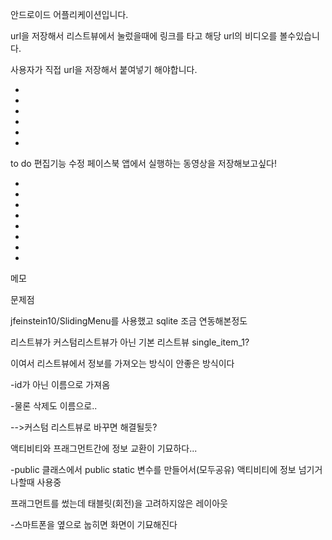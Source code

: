 안드로이드 어플리케이션입니다.

url을 저장해서 리스트뷰에서 눌렀을때에 링크를 타고 해당 url의 비디오를 볼수있습니다.

사용자가 직접 url을 저장해서 붙여넣기 해야합니다.

-
-
-
-
-
-


to do
편집기능 수정
페이스북 앱에서 실행하는 동영상을 저장해보고싶다!

-
-
-
-
-
-
-
-


메모



문제점

jfeinstein10/SlidingMenu를 사용했고
sqlite 조금 연동해본정도


리스트뷰가 커스텀리스트뷰가 아닌 기본 리스트뷰 single_item_1?

이여서 리스트뷰에서 정보를 가져오는 방식이 안좋은 방식이다

-id가 아닌 이름으로 가져옴

-물론 삭제도 이름으로..

-->커스텀 리스트뷰로 바꾸면 해결될듯?


액티비티와 프래그먼트간에 정보 교환이 기묘하다...

-public 클래스에서 public static 변수를 만들어서(모두공유) 액티비티에 정보 넘기거나할때 사용중

프래그먼트를 썼는데 태블릿(회전)을 고려하지않은 레이아웃

-스마트폰을 옆으로 눕히면 화면이 기묘해진다
